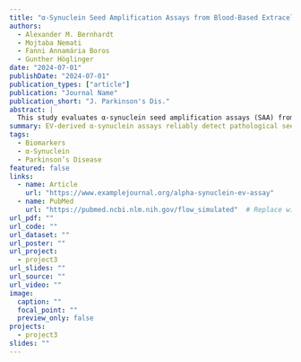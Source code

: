```yaml
---
title: "α-Synuclein Seed Amplification Assays from Blood-Based Extracellular Vesicles in Parkinson’s Disease"
authors:
  - Alexander M. Bernhardt
  - Mojtaba Nemati
  - Fanni Annamária Boros
  - Gunther Höglinger
date: "2024-07-01"
publishDate: "2024-07-01"
publication_types: ["article"]
publication: "Journal Name"
publication_short: "J. Parkinson's Dis."
abstract: |
  This study evaluates α-synuclein seed amplification assays (SAA) from extracellular vesicles (EVs) isolated from blood of Parkinson’s disease patients, demonstrating that EVs are reliable sources for α-synuclein detection. These findings support the use of blood-derived EVs as a minimally invasive biomarker for early PD diagnosis.
summary: EV-derived α-synuclein assays reliably detect pathological seeds—promising non-invasive biomarker approach.
tags:
  - Biomarkers
  - α-Synuclein
  - Parkinson’s Disease
featured: false
links:
  - name: Article
    url: "https://www.examplejournal.org/alpha-synuclein-ev-assay"
  - name: PubMed
    url: "https://pubmed.ncbi.nlm.nih.gov/flow_simulated"  # Replace with real PMID link later
url_pdf: ""
url_code: ""
url_dataset: ""
url_poster: ""
url_project:
  - project3
url_slides: ""
url_source: ""
url_video: ""
image:
  caption: ""
  focal_point: ""
  preview_only: false
projects:
  - project3
slides: ""
---
```

